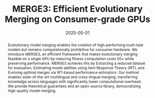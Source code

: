 ---
# Documentation: https://wowchemy.com/docs/managing-content/

title: 'MERGE3: Efficient Evolutionary Merging on Consumer-grade GPUs'
subtitle: ''
summary: ''
authors:
- mencattini
- minut
- crisostomi
- santilli
- rodola


# Author notes (optional)
author_notes:
  - 'Equal contribution'
  - 'Equal contribution'

tags: 
- 'featured'
categories: []
date: '2025-05-01'
lastmod: 2025-02-27T:26:44
featured: false
draft: false
publication_short: "ICML 2025"

image:
  caption: ''
  focal_point: 'Center'
  preview_only: false

projects: []
publishDate: '2025-27-02T:26:44'
publication_types:
- '1'
abstract: "Evolutionary model merging enables the creation of high-performing multi-task models but remains computationally prohibitive for consumer hardware. We introduce MERGE3, an efficient framework that makes evolutionary merging feasible on a single GPU by reducing fitness computation costs 50× while preserving performance. MERGE3 achieves this by Extracting a reduced dataset for evaluation, Estimating model abilities using Item Response Theory (IRT), and Evolving optimal merges via IRT-based performance estimators. Our method enables state-of-the-art multilingual and cross-lingual merging, transferring knowledge across languages with significantly lower computational overhead. We provide theoretical guarantees and an open-source library, democratizing high-quality model merging."

links:
- name: arXiv
  url : https://arxiv.org/abs/2502.10436
- icon: github
  icon_pack: fab
  name: 'GitHub'
  url: https://github.com/tommasomncttn/mergenetic

publication: '*Proceedings of the 42nd International Conference on Machine Learning*'
---